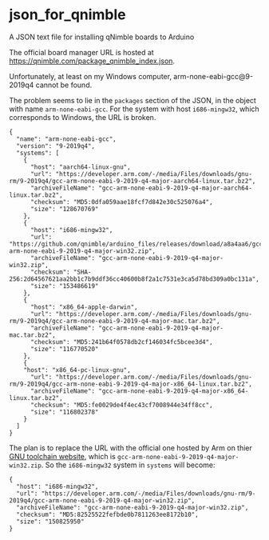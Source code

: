 # json_for_qnimble
A JSON text file for installing qNimble boards to Arduino

The official board manager URL is hosted at https://qnimble.com/package_qnimble_index.json.

Unfortunately, at least on my Windows computer, arm-none-eabi-gcc@9-2019q4 cannot be found.

The problem seems to lie in the `packages` section of the JSON, in the object with name `arm-none-eabi-gcc`. For the system with host `i686-mingw32`, which corresponds to Windows, the URL is broken.

```
{
  "name": "arm-none-eabi-gcc",
  "version": "9-2019q4",
  "systems": [
    {
      "host": "aarch64-linux-gnu",
      "url": "https://developer.arm.com/-/media/Files/downloads/gnu-rm/9-2019q4/gcc-arm-none-eabi-9-2019-q4-major-aarch64-linux.tar.bz2",
      "archiveFileName": "gcc-arm-none-eabi-9-2019-q4-major-aarch64-linux.tar.bz2",
      "checksum": "MD5:0dfa059aae18fcf7d842e30c525076a4",
      "size": "128670769"
    },
    {
      "host": "i686-mingw32",
      "url": "https://github.com/qnimble/arduino_files/releases/download/a8a4aa6/gcc-arm-none-eabi-9-2019-q4-major-win32.zip",
      "archiveFileName": "gcc-arm-none-eabi-9-2019-q4-major-win32.zip",
      "checksum": "SHA-256:2d64567621aa2bb1c7b9ddf36cc40600b8f2a1c7531e3ca5d78bd309a0bc131a",
      "size": "153486619"
    },
    {
      "host": "x86_64-apple-darwin",
      "url": "https://developer.arm.com/-/media/Files/downloads/gnu-rm/9-2019q4/gcc-arm-none-eabi-9-2019-q4-major-mac.tar.bz2",
      "archiveFileName": "gcc-arm-none-eabi-9-2019-q4-major-mac.tar.bz2",
      "checksum": "MD5:241b64f0578db2cf146034fc5bcee3d4",
      "size": "116770520"
    },
    {
    "host": "x86_64-pc-linux-gnu",
      "url": "https://developer.arm.com/-/media/Files/downloads/gnu-rm/9-2019q4/gcc-arm-none-eabi-9-2019-q4-major-x86_64-linux.tar.bz2",
      "archiveFileName": "gcc-arm-none-eabi-9-2019-q4-major-x86_64-linux.tar.bz2",
      "checksum": "MD5:fe0029de4f4ec43cf7008944e34ff8cc",
      "size": "116802378"
    }
  ]
}

```

The plan is to replace the URL with the official one hosted by Arm on thier [GNU toolchain website](https://developer.arm.com/tools-and-software/open-source-software/developer-tools/gnu-toolchain/gnu-rm/downloads), which is `gcc-arm-none-eabi-9-2019-q4-major-win32.zip`. So the `i686-mingw32` system in `systems` will become:
```
{
  "host": "i686-mingw32",
  "url": "https://developer.arm.com/-/media/Files/downloads/gnu-rm/9-2019q4/gcc-arm-none-eabi-9-2019-q4-major-win32.zip",
  "archiveFileName": "gcc-arm-none-eabi-9-2019-q4-major-win32.zip",
  "checksum": "MD5:82525522fefbde0b7811263ee8172b10",
  "size": "150825950"
}
```
